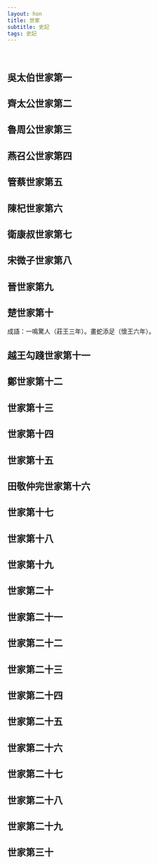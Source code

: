 ```yaml
---
layout: hon
title: 世家
subtitle: 史記
tags: 史記
---
```

<ruby><rt></rt></ruby>

## 吳太伯世家第一
## 齊太公世家第二
## 魯周公世家第三
## 燕召公世家第四
## 管蔡世家第五
## 陳杞世家第六
## 衛康叔世家第七
## 宋微子世家第八
## 晉世家第九
## 楚世家第十

成語：一鳴驚人（莊王三年）。畫蛇添足（懷王六年）。

## 越王勾踐世家第十一
## 鄭世家第十二
## 世家第十三
## 世家第十四
## 世家第十五
## 田敬仲完世家第十六
## 世家第十七
## 世家第十八
## 世家第十九
## 世家第二十
## 世家第二十一
## 世家第二十二
## 世家第二十三
## 世家第二十四
## 世家第二十五
## 世家第二十六
## 世家第二十七
## 世家第二十八
## 世家第二十九
## 世家第三十


